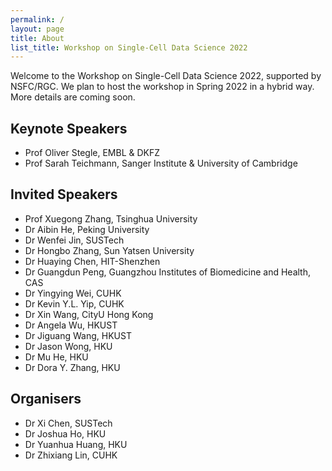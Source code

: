 ```yaml
---
permalink: /
layout: page
title: About
list_title: Workshop on Single-Cell Data Science 2022
---
```



Welcome to the Workshop on Single-Cell Data Science 2022, supported by NSFC/RGC. We plan to host the workshop in Spring 2022 in a hybrid way. More details are coming soon.


## Keynote Speakers

* Prof Oliver Stegle, EMBL & DKFZ
* Prof Sarah Teichmann, Sanger Institute & University of Cambridge


## Invited Speakers

* Prof Xuegong Zhang, Tsinghua University
* Dr Aibin He, Peking University
* Dr Wenfei Jin, SUSTech
* Dr Hongbo Zhang, Sun Yatsen University
* Dr Huaying Chen, HIT-Shenzhen
* Dr Guangdun Peng, Guangzhou Institutes of Biomedicine and Health, CAS
* Dr Yingying Wei, CUHK
* Dr Kevin Y.L. Yip, CUHK
* Dr Xin Wang, CityU Hong Kong
* Dr Angela Wu, HKUST
* Dr Jiguang Wang, HKUST
* Dr Jason Wong, HKU
* Dr Mu He, HKU
* Dr Dora Y. Zhang, HKU


## Organisers
* Dr Xi Chen, SUSTech
* Dr Joshua Ho, HKU
* Dr Yuanhua Huang, HKU
* Dr Zhixiang Lin, CUHK
